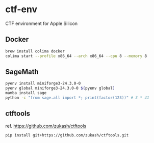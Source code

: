 # ctf-env

CTF environment for Apple Silicon

## Docker

```bash
brew install colima docker
colima start --profile x86_64 --arch x86_64 --cpu 8 --memory 8
```

## SageMath

```bash
pyenv install miniforge3-24.3.0-0
pyenv global miniforge3-24.3.0-0 $(pyenv global)
mamba install sage
python -c "from sage.all import *; print(factor(123))" # 3 * 41
```

## ctftools

ref. <https://github.com/zukash/ctftools>

```bash
pip install git+https://github.com/zukash/ctftools.git
```
